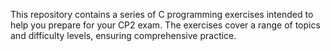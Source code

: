 This repository contains a series of C programming exercises intended to help you prepare for your CP2 exam. The exercises cover a range of topics and difficulty levels, ensuring comprehensive practice.

